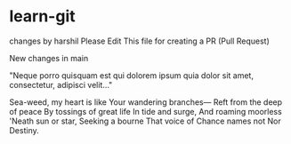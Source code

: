 # learn-git
changes by harshil
Please Edit This file for creating a PR (Pull Request)

New changes in main

"Neque porro quisquam 
est qui dolorem ipsum 
quia dolor sit amet, 
consectetur, adipisci velit..."

Sea-weed, my heart is like
Your wandering branches—
Reft from the deep of peace
By tossings of great life
In tide and surge,
And roaming moorless
'Neath sun or star,
Seeking a bourne
That voice of Chance names not
Nor Destiny.

